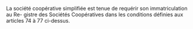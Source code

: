 La société coopérative simplifiée est tenue de requérir son immatriculation au Re- gistre des Sociétés Coopératives dans les conditions définies aux articles 74 à 77 ci-dessus.